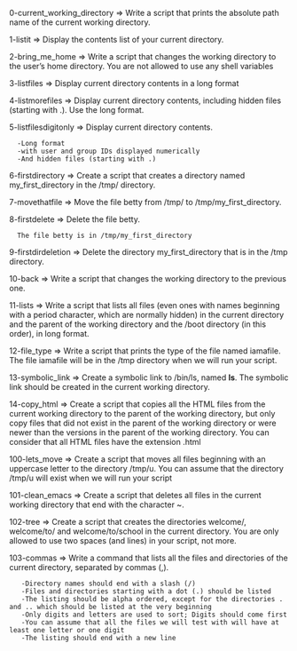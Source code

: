 0-current_working_directory => Write a script that prints the absolute path name of the current working directory.

1-listit => Display the contents list of your current directory.

2-bring_me_home => Write a script that changes the working directory to the user’s home directory.
         You are not allowed to use any shell variables
                    
3-listfiles => Display current directory contents in a long format

4-listmorefiles => Display current directory contents, including hidden files (starting with .). Use the long format.

5-listfilesdigitonly =>  Display current directory contents.


      -Long format
      -with user and group IDs displayed numerically
      -And hidden files (starting with .)


6-firstdirectory => Create a script that creates a directory named my_first_directory in the /tmp/ directory.

7-movethatfile =>  Move the file betty from /tmp/ to /tmp/my_first_directory.

8-firstdelete => Delete the file betty.

      The file betty is in /tmp/my_first_directory

9-firstdirdeletion => Delete the directory my_first_directory that is in the /tmp directory.

10-back => Write a script that changes the working directory to the previous one.

11-lists => Write a script that lists all files (even ones with names beginning with a period character, which are normally hidden) in the current directory and the 
      parent of the working directory and the /boot directory (in this order), in long format.
      
12-file_type => Write a script that prints the type of the file named iamafile. The file iamafile will be in the /tmp directory when we will run your script.

13-symbolic_link => Create a symbolic link to /bin/ls, named __ls__. The symbolic link should be created in the current working directory.

14-copy_html => Create a script that copies all the HTML files from the current working directory to the parent of the working directory, but only copy files that did 
      not exist in the parent of the working directory or were newer than the versions in the parent of the working directory.
      You can consider that all HTML files have the extension .html
      
100-lets_move => Create a script that moves all files beginning with an uppercase letter to the directory /tmp/u.
       You can assume that the directory /tmp/u will exist when we will run your script
       
101-clean_emacs => Create a script that deletes all files in the current working directory that end with the character ~.

102-tree => Create a script that creates the directories welcome/, welcome/to/ and welcome/to/school in the current directory.
       You are only allowed to use two spaces (and lines) in your script, not more.

103-commas => Write a command that lists all the files and directories of the current directory, separated by commas (,).
       
       -Directory names should end with a slash (/)
       -Files and directories starting with a dot (.) should be listed
       -The listing should be alpha ordered, except for the directories . and .. which should be listed at the very beginning
       -Only digits and letters are used to sort; Digits should come first
       -You can assume that all the files we will test with will have at least one letter or one digit
       -The listing should end with a new line


